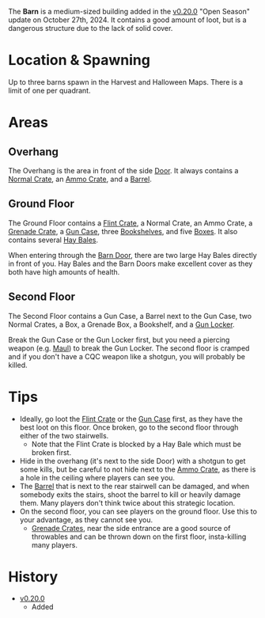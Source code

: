 The **Barn** is a medium-sized building added in the [v0.20.0](https://github.com/HasangerGames/suroi/releases/tag/v0.20.0) "Open Season" update on October 27th, 2024. It contains a good amount of loot, but is a dangerous structure due to the lack of solid cover.

# Location & Spawning

Up to three barns spawn in the Harvest and Halloween Maps. There is a limit of one per quadrant.
# Areas

## Overhang

The Overhang is the area in front of the side [Door](/obstacles/door). It always contains a [Normal Crate](/obstacles/crates), an [Ammo Crate](/obstacles/ammo_crate), and a [Barrel](/obstacles/barrels).

## Ground Floor

The Ground Floor contains a [Flint Crate](/obstacles/crates), a Normal Crate, an Ammo Crate, a [Grenade Crate](/obstacles/crates), a [Gun Case](/obstacles/gun_case), three [Bookshelves](/obstacles/bookshelf), and five [Boxes](/obstacles/box). It also contains several [Hay Bales](/obstacles/hay_bale).

When entering through the [Barn Door](/obstacles/barn_door), there are two large Hay Bales directly in front of you. Hay Bales and the Barn Doors make excellent cover as they both have high amounts of health. 

## Second Floor

The Second Floor contains a Gun Case, a Barrel next to the Gun Case, two Normal Crates, a Box, a Grenade Box, a Bookshelf, and a [Gun Locker](obstacles/gun_locker).

Break the Gun Case or the Gun Locker first, but you need a piercing weapon (e.g. [Maul](/weapons/melee/maul)) to break the Gun Locker. The second floor is cramped and if you don't have a CQC weapon like a shotgun, you will probably be killed.

# Tips

- Ideally, go loot the [Flint Crate](/obstacles/flint_crate) or the [Gun Case](obstacles/gun_case) first, as they have the best loot on this floor. Once broken, go to the second floor through either of the two stairwells. 
    - Note that the Flint Crate is blocked by a Hay Bale which must be broken first.
- Hide in the overhang (it's next to the side Door) with a shotgun to get some kills, but be careful to not hide next to the [Ammo Crate](/obstacles/ammo_crate), as there is a hole in the ceiling where players can see you.
- The [Barrel](/obstacles/barrel) that is next to the rear stairwell can be damaged, and when somebody exits the stairs, shoot the barrel to kill or heavily damage them. Many players don't think twice about this strategic location. 
- On the second floor, you can see players on the ground floor. Use this to your advantage, as they cannot see you.
    - [Grenade Crates](/obstacles/grenade_crate), near the side entrance are a good source of throwables and can be thrown down on the first floor, insta-killing many players.

# History

- [v0.20.0](https://github.com/HasangerGames/suroi/releases/tag/v0.20.0)
    - Added


